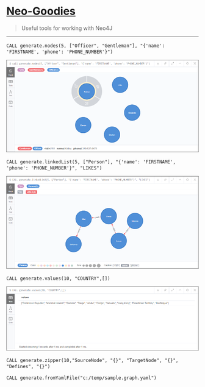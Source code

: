 # <u>Neo-Goodies</u>

> Useful tools for working with Neo4J
---
```
CALL generate.nodes(5, ["Officer", "Gentleman"], "{'name': 'FIRSTNAME', 'phone': 'PHONE_NUMBER'}")
```
![alt text](images/generate_nodes_plugin_call.png "generate.nodes function")
```
CALL generate.linkedList(5, ["Person"], "{'name': 'FIRSTNAME', 'phone': 'PHONE_NUMBER'}", "LIKES")
```
![alt text](images/generate_linkedlist_plugin_call.png "generate.linkedList function")
```
CALL generate.values(10, "COUNTRY",[])
```
![alt text](images/generate_values_plugin_call.png "generate.values function")
```
CALL generate.zipper(10,"SourceNode", "{}", "TargetNode", "{}", "Defines", "{}")
```
```
CALL generate.fromYamlFile("c:/temp/sample.graph.yaml")
```